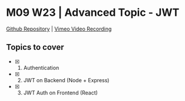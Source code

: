 # M09 W23 | Advanced Topic - JWT
[Github Repository]() | [Vimeo Video Recording](https://vimeo.com/971716204/a4f8dab93d?share=copy)

## Topics to cover 

* [X] 1. Authentication
* [X] 2. JWT on Backend (Node + Express)
* [X] 3. JWT Auth on Frontend (React) 

